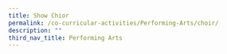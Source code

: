 ```yaml
---
title: Show Chior
permalink: /co-curricular-activities/Performing-Arts/choir/
description: ""
third_nav_title: Performing Arts
---
```


